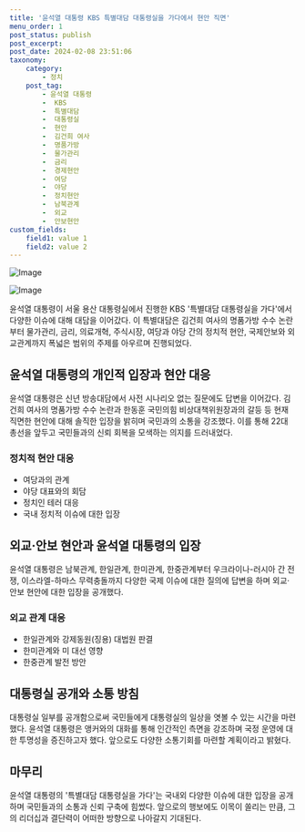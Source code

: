 ```yaml
---
title: '윤석열 대통령 KBS 특별대담 대통령실을 가다에서 현안 직면'
menu_order: 1
post_status: publish
post_excerpt: 
post_date: 2024-02-08 23:51:06
taxonomy:
    category:
        - 정치
    post_tag:
        - 윤석열 대통령
        -  KBS
        -  특별대담
        -  대통령실
        -  현안
        -  김건희 여사
        -  명품가방
        -  물가관리
        -  금리
        -  경제현안
        -  여당
        -  야당
        -  정치현안
        -  남북관계
        -  외교
        -  안보현안
custom_fields:
    field1: value 1
    field2: value 2
---
```


![Image](https://imgnews.pstatic.net/image/029/2024/02/07/0002854287_001_20240207194704971.jpg?type=w647)

![Image](https://imgnews.pstatic.net/image/029/2024/02/07/0002854287_002_20240207194704981.jpg?type=w647)

윤석열 대통령이 서울 용산 대통령실에서 진행한 KBS '특별대담 대통령실을 가다'에서 다양한 이슈에 대해 대담을 이어갔다. 이 특별대담은 김건희 여사의 명품가방 수수 논란부터 물가관리, 금리, 의료개혁, 주식시장, 여당과 야당 간의 정치적 현안, 국제안보와 외교관계까지 폭넓은 범위의 주제를 아우르며 진행되었다.
## 윤석열 대통령의 개인적 입장과 현안 대응
윤석열 대통령은 신년 방송대담에서 사전 시나리오 없는 질문에도 답변을 이어갔다. 김건희 여사의 명품가방 수수 논란과 한동훈 국민의힘 비상대책위원장과의 갈등 등 현재 직면한 현안에 대해 솔직한 입장을 밝히며 국민과의 소통을 강조했다. 이를 통해 22대 총선을 앞두고 국민들과의 신뢰 회복을 모색하는 의지를 드러내었다.
### 정치적 현안 대응
- 여당과의 관계
- 야당 대표와의 회담
- 정치인 테러 대응
- 국내 정치적 이슈에 대한 입장
## 외교·안보 현안과 윤석열 대통령의 입장
윤석열 대통령은 남북관계, 한일관계, 한미관계, 한중관계부터 우크라이나-러시아 간 전쟁, 이스라엘-하마스 무력충돌까지 다양한 국제 이슈에 대한 질의에 답변을 하며 외교·안보 현안에 대한 입장을 공개했다.
### 외교 관계 대응
- 한일관계와 강제동원(징용) 대법원 판결
- 한미관계와 미 대선 영향
- 한중관계 발전 방안
## 대통령실 공개와 소통 방침
대통령실 일부를 공개함으로써 국민들에게 대통령실의 일상을 엿볼 수 있는 시간을 마련했다. 윤석열 대통령은 앵커와의 대화를 통해 인간적인 측면을 강조하며 국정 운영에 대한 투명성을 증진하고자 했다. 앞으로도 다양한 소통기회를 마련할 계획이라고 밝혔다.
## 마무리
윤석열 대통령의 '특별대담 대통령실을 가다'는 국내외 다양한 이슈에 대한 입장을 공개하며 국민들과의 소통과 신뢰 구축에 힘썼다. 앞으로의 행보에도 이목이 쏠리는 만큼, 그의 리더십과 결단력이 어떠한 방향으로 나아갈지 기대된다.
